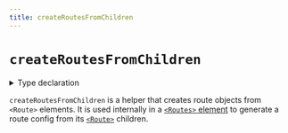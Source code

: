 ```yaml
---
title: createRoutesFromChildren
---
```


# `createRoutesFromChildren`

<details>
  <summary>Type declaration</summary>

```tsx
declare function createRoutesFromChildren(
  children: React.ReactNode
): RouteObject[];

interface RouteObject {
  caseSensitive?: boolean;
  children?: RouteObject[];
  element?: React.ReactNode;
  index?: boolean;
  path?: string;
}
```

</details>

`createRoutesFromChildren` is a helper that creates route objects from `<Route>` elements. It is used internally in a [`<Routes>` element][routes] to generate a route config from its [`<Route>`][route] children.

[routes]: ../components/routes.md
[route]: ../components/route.md
